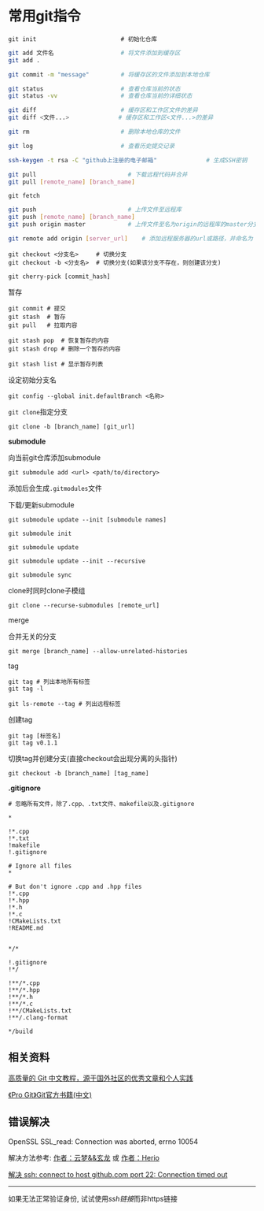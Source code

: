 # 常用git指令

```shell
git init					    # 初始化仓库
```

```bash
git add 文件名   				  # 将文件添加到缓存区
git add .
```

```bash
git commit -m "message" 		# 将缓存区的文件添加到本地仓库
```

```bash
git status					    # 查看仓库当前的状态
git status -vv                  # 查看仓库当前的详细状态
```

```bash
git diff						# 缓存区和工作区文件的差异
git diff <文件...>              # 缓存区和工作区<文件...>的差异
```

```bash
git rm    						# 删除本地仓库的文件
```

```bash
git log     					# 查看历史提交记录
```

```bash
ssh-keygen -t rsa -C "github上注册的电子邮箱"              # 生成SSH密钥
```

```bash
git pull      					  # 下载远程代码并合并
git pull [remote_name] [branch_name]
```

```shell
git fetch
```

```bash
git push      				      # 上传文件至远程库
git push [remote_name] [branch_name]
git push origin master            # 上传文件至名为origin的远程库的master分支
```

```bash
git remote add origin [server_url]	  # 添加远程服务器的url或路径，并命名为 "origin"
```

```shell
git checkout <分支名>     # 切换分支
git checkout -b <分支名>  # 切换分支(如果该分支不存在，则创建该分支)
```

```shell
git cherry-pick [commit_hash]
```

暂存

```shell
git commit # 提交
git stash  # 暂存
git pull   # 拉取内容

git stash pop  # 恢复暂存的内容
git stash drop # 删除一个暂存的内容
```


```shell
git stash list # 显示暂存列表
```

设定初始分支名

```shell
git config --global init.defaultBranch <名称>
```

`git clone`指定分支
```shell
git clone -b [branch_name] [git_url]
```

**submodule**

向当前git仓库添加submodule

```shell
git submodule add <url> <path/to/directory>
```

添加后会生成`.gitmodules`文件


下载/更新submodule

```git 
git submodule update --init [submodule names]

git submodule init

git submodule update

git submodule update --init --recursive

git submodule sync
```

clone时同时clone子模组
```shell
git clone --recurse-submodules [remote_url]
```

merge

合并无关的分支

```shell
git merge [branch_name] --allow-unrelated-histories
```

tag

```shell
git tag # 列出本地所有标签
git tag -l
```

```shell
git ls-remote --tag # 列出远程标签
```

创建tag

```shell
git tag [标签名]
git tag v0.1.1
```

切换tag并创建分支(直接checkout会出现分离的头指针)

```shell
git checkout -b [branch_name] [tag_name]
```



**.gitignore**

```
# 忽略所有文件，除了.cpp、.txt文件、makefile以及.gitignore

*

!*.cpp
!*.txt
!makefile
!.gitignore
```

```
# Ignore all files
*

# But don't ignore .cpp and .hpp files
!*.cpp
!*.hpp
!*.h
!*.c
!CMakeLists.txt
!README.md


*/*

!.gitignore
!*/

!**/*.cpp
!**/*.hpp
!**/*.h
!**/*.c
!**/CMakeLists.txt
!**/.clang-format

*/build
```



## 相关资料

[高质量的 Git 中文教程，源于国外社区的优秀文章和个人实践](https://github.com/geeeeeeeeek/git-recipes)

[《Pro Git》Git官方书籍(中文)](https://git-scm.com/book/zh/v2)





##  错误解决

OpenSSL SSL_read: Connection was aborted, errno 10054

解决方法参考:  [作者：云梦&&玄龙](https://www.cnblogs.com/fairylyl/p/15059437.html)   或   [作者：Herio](https://blog.51cto.com/u_15326986/3328947)



[解决 ssh: connect to host github.com port 22: Connection timed out](https://segmentfault.com/a/1190000040896781)


---

如果无法正常验证身份, 试试使用*ssh链接*而非https链接